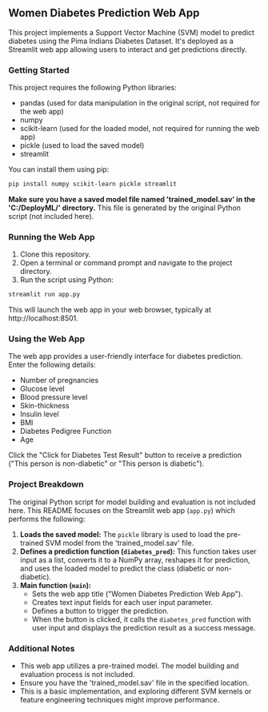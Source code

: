 ## Women Diabetes Prediction Web App

This project implements a Support Vector Machine (SVM) model to predict diabetes using the Pima Indians Diabetes Dataset. It's deployed as a Streamlit web app allowing users to interact and get predictions directly.

### Getting Started

This project requires the following Python libraries:

* pandas (used for data manipulation in the original script, not required for the web app)
* numpy
* scikit-learn (used for the loaded model, not required for running the web app)
* pickle (used to load the saved model)
* streamlit

You can install them using pip:

```bash
pip install numpy scikit-learn pickle streamlit
```

**Make sure you have a saved model file named 'trained_model.sav' in the 'C:/DeployML/' directory.**  This file is generated by the original Python script (not included here).

### Running the Web App

1. Clone this repository.
2. Open a terminal or command prompt and navigate to the project directory.
3. Run the script using Python:

```bash
streamlit run app.py
```

This will launch the web app in your web browser, typically at http://localhost:8501.

### Using the Web App

The web app provides a user-friendly interface for diabetes prediction. Enter the following details:

* Number of pregnancies
* Glucose level
* Blood pressure level
* Skin-thickness
* Insulin level
* BMI
* Diabetes Pedigree Function
* Age

Click the "Click for Diabetes Test Result" button to receive a prediction ("This person is non-diabetic" or "This person is diabetic").

### Project Breakdown

The original Python script for model building and evaluation is not included here. This README focuses on the Streamlit web app (`app.py`) which performs the following:

1. **Loads the saved model:** The `pickle` library is used to load the pre-trained SVM model from the 'trained_model.sav' file.
2. **Defines a prediction function (`diabetes_pred`):** This function takes user input as a list, converts it to a NumPy array, reshapes it for prediction, and uses the loaded model to predict the class (diabetic or non-diabetic).
3. **Main function (`main`):**
    * Sets the web app title ("Women Diabetes Prediction Web App").
    * Creates text input fields for each user input parameter.
    * Defines a button to trigger the prediction.
    * When the button is clicked, it calls the `diabetes_pred` function with user input and displays the prediction result as a success message.

### Additional Notes

* This web app utilizes a pre-trained model. The model building and evaluation process is not included.
* Ensure you have the 'trained_model.sav' file in the specified location.
* This is a basic implementation, and exploring different SVM kernels or feature engineering techniques might improve performance.
